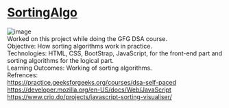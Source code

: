 # [SortingAlgo](https://im-kaushal.github.io/SortingAlgo/)

![image](https://user-images.githubusercontent.com/70936174/187361449-499181d6-de80-467a-928d-a8c4ddd0756d.png)
<br>
Worked on this project while doing the GFG DSA course. <br>
 Objective: How sorting algorithms work in practice. <br>
 Technologies: HTML, CSS, BootStrap, JavaScript, for the front-end part and sorting algorithms for the logical part. <br>
 Learning Outcomes: Working of sorting algorithms. <br>
Refrences: <br>
https://practice.geeksforgeeks.org/courses/dsa-self-paced <br> https://developer.mozilla.org/en-US/docs/Web/JavaScript <br> https://www.crio.do/projects/javascript-sorting-visualiser/ <br>
           


            
